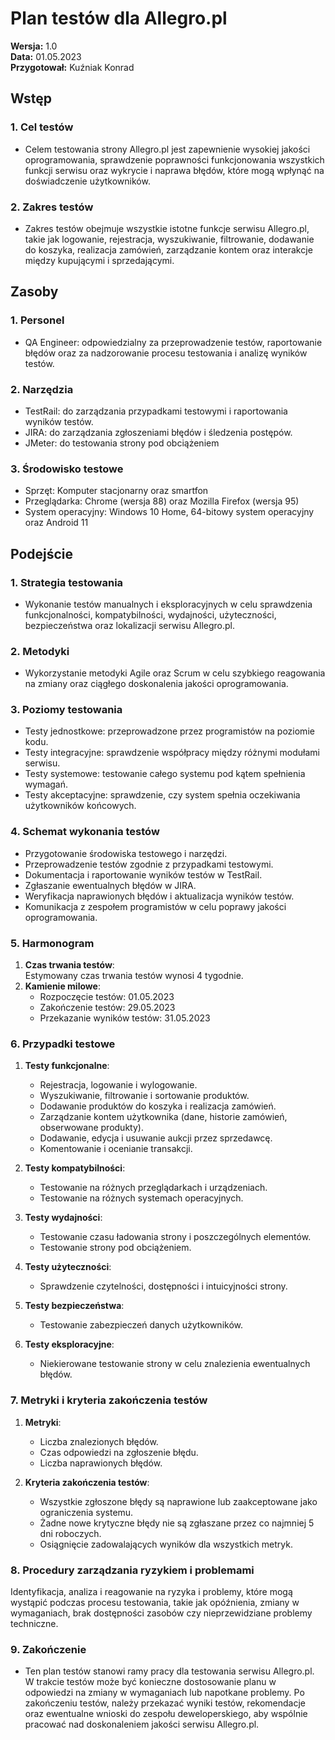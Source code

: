 # Plan testów dla Allegro.pl

**Wersja:** 1.0  
**Data:** 01.05.2023  
**Przygotował:** Kuźniak Konrad

## Wstęp

### 1. Cel testów

- Celem testowania strony Allegro.pl jest zapewnienie wysokiej jakości oprogramowania, sprawdzenie poprawności funkcjonowania wszystkich funkcji serwisu oraz wykrycie i naprawa błędów, które mogą wpłynąć na doświadczenie użytkowników.

### 2. Zakres testów

- Zakres testów obejmuje wszystkie istotne funkcje serwisu Allegro.pl, takie jak logowanie, rejestracja, wyszukiwanie, filtrowanie, dodawanie do koszyka, realizacja zamówień, zarządzanie kontem oraz interakcje między kupującymi i sprzedającymi.

## Zasoby

### 1. Personel

- QA Engineer: odpowiedzialny za przeprowadzenie testów, raportowanie błędów oraz za nadzorowanie procesu testowania i analizę wyników testów.

### 2. Narzędzia

- TestRail: do zarządzania przypadkami testowymi i raportowania wyników testów.
- JIRA: do zarządzania zgłoszeniami błędów i śledzenia postępów.
- JMeter: do testowania strony pod obciążeniem

### 3. Środowisko testowe

- Sprzęt: Komputer stacjonarny oraz smartfon
- Przeglądarka: Chrome (wersja 88) oraz Mozilla Firefox (wersja 95)
- System operacyjny: Windows 10 Home, 64-bitowy system operacyjny oraz Android 11

## Podejście

### 1. Strategia testowania

- Wykonanie testów manualnych i eksploracyjnych w celu sprawdzenia funkcjonalności, kompatybilności, wydajności, użyteczności, bezpieczeństwa oraz lokalizacji serwisu Allegro.pl.

### 2. Metodyki

- Wykorzystanie metodyki Agile oraz Scrum w celu szybkiego reagowania na zmiany oraz ciągłego doskonalenia jakości oprogramowania.

### 3. Poziomy testowania

- Testy jednostkowe: przeprowadzone przez programistów na poziomie kodu.
- Testy integracyjne: sprawdzenie współpracy między różnymi modułami serwisu.
- Testy systemowe: testowanie całego systemu pod kątem spełnienia wymagań.
- Testy akceptacyjne: sprawdzenie, czy system spełnia oczekiwania użytkowników końcowych.

### 4. Schemat wykonania testów

- Przygotowanie środowiska testowego i narzędzi.
- Przeprowadzenie testów zgodnie z przypadkami testowymi.
- Dokumentacja i raportowanie wyników testów w TestRail.
- Zgłaszanie ewentualnych błędów w JIRA.
- Weryfikacja naprawionych błędów i aktualizacja wyników testów.  
- Komunikacja z zespołem programistów w celu poprawy jakości oprogramowania.

### 5. Harmonogram
1. **Czas trwania testów**:  
   Estymowany czas trwania testów wynosi 4 tygodnie.
2. **Kamienie milowe**:  
   - Rozpoczęcie testów: 01.05.2023
   - Zakończenie testów: 29.05.2023
   - Przekazanie wyników testów: 31.05.2023

### 6. Przypadki testowe
1. **Testy funkcjonalne**:
   - Rejestracja, logowanie i wylogowanie.
   - Wyszukiwanie, filtrowanie i sortowanie produktów.
   - Dodawanie produktów do koszyka i realizacja zamówień.
   - Zarządzanie kontem użytkownika (dane, historie zamówień, obserwowane produkty).
   - Dodawanie, edycja i usuwanie aukcji przez sprzedawcę.
   - Komentowanie i ocenianie transakcji.

2. **Testy kompatybilności**:
   - Testowanie na różnych przeglądarkach i urządzeniach.
   - Testowanie na różnych systemach operacyjnych.

3. **Testy wydajności**:
   - Testowanie czasu ładowania strony i poszczególnych elementów.
   - Testowanie strony pod obciążeniem.

4. **Testy użyteczności**:
   - Sprawdzenie czytelności, dostępności i intuicyjności strony.

5. **Testy bezpieczeństwa**:
   - Testowanie zabezpieczeń danych użytkowników.

6. **Testy eksploracyjne**:
   - Niekierowane testowanie strony w celu znalezienia ewentualnych błędów.

### 7. Metryki i kryteria zakończenia testów
1. **Metryki**:
   - Liczba znalezionych błędów.
   - Czas odpowiedzi na zgłoszenie błędu.
   - Liczba naprawionych błędów.

2. **Kryteria zakończenia testów**:
   - Wszystkie zgłoszone błędy są naprawione lub zaakceptowane jako ograniczenia systemu.
   - Żadne nowe krytyczne błędy nie są zgłaszane przez co najmniej 5 dni roboczych.
   - Osiągnięcie zadowalających wyników dla wszystkich metryk.

### 8. Procedury zarządzania ryzykiem i problemami
Identyfikacja, analiza i reagowanie na ryzyka i problemy, które mogą wystąpić podczas procesu testowania, takie jak opóźnienia, zmiany w wymaganiach, brak dostępności zasobów czy nieprzewidziane problemy techniczne.

### 9. Zakończenie
- Ten plan testów stanowi ramy pracy dla testowania serwisu Allegro.pl. W trakcie testów może być konieczne dostosowanie planu w odpowiedzi na zmiany w wymaganiach lub napotkane problemy. Po zakończeniu testów, należy przekazać wyniki testów, rekomendacje oraz ewentualne wnioski do zespołu deweloperskiego, aby wspólnie pracować nad doskonaleniem jakości serwisu Allegro.pl.

